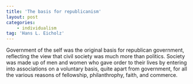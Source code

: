 ```yaml
---
title: 'The basis for republicanism'
layout: post
categories:
    - individualism
tag: 'Hans L. Eicholz'
---
```


Government of the self was the original basis for republican government, reflecting the view that civil society was much more than politics. Society was made up of men and women who gave order to their lives by entering into associations on a voluntary basis, quite apart from government, for all the various reasons of fellowship, philanthrophy, faith, and commerce.